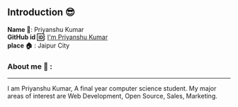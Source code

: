 ## Introduction :sunglasses:
**Name :name_badge:**:     Priyanshu Kumar
<br>
**GitHub id :id:**: [I'm Priyanshu Kumar](https://github.com/kpriyans)
<br>
**place :house:** : Jaipur City
### About me :boy: :
---
I am Priyanshu Kumar, A final year computer science student.
My major areas of interest are Web Development, Open Source, Sales, Marketing.
